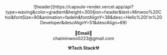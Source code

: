 <div align="center">
![header](https://capsule-render.vercel.app/api?type=waving&color=gradient&height=300&section=header&text=Minwoo%20Choi&fontSize=90&animation=fadeIn&fontAlignY=38&desc=Hello%20I'm%20Developer&descAlignY=51&descAlign=69)
<br><br>
<Strong>📧Email📧</Strong>
<br>
chaiminwoo0223@gmail.com
<br>

<p align="center">
    <Strong>⚒️Tech Stack⚒️</Strong><br>
</p>

</div>
